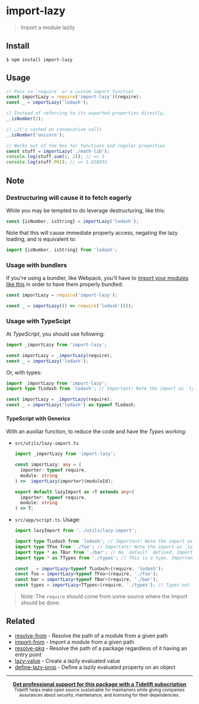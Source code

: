 # import-lazy

> Import a module lazily


## Install

```
$ npm install import-lazy
```


## Usage

```js
// Pass in `require` or a custom import function
const importLazy = require('import-lazy')(require);
const _ = importLazy('lodash');

// Instead of referring to its exported properties directly…
_.isNumber(2);

// …it's cached on consecutive calls
_.isNumber('unicorn');

// Works out of the box for functions and regular properties
const stuff = importLazy('./math-lib');
console.log(stuff.sum(1, 2)); // => 3
console.log(stuff.PHI); // => 1.618033
```


## Note

### Destructuring will cause it to fetch eagerly

While you may be tempted to do leverage destructuring, like this:

```js
const {isNumber, isString} = importLazy('lodash');
```

Note that this will cause immediate property access, negating the lazy loading, and is equivalent to:

```js
import {isNumber, isString} from 'lodash';
```

### Usage with bundlers

If you're using a bundler, like Webpack, you'll have to [import your modules like this](https://github.com/webpack/webpack/issues/9155) in order to have them properly bundled:

```js
const importLazy = require('import-lazy');

const _ = importLazy(() => require('lodash'))();
```

### Usage with TypeScipt

At _TypeScript_, you should use following:

```typescript
import _importLazy from 'import-lazy';

const importLazy = _importLazy(require);
const _ = importLazy('lodash');
```

Or, with types:

```typescript
import _importLazy from 'import-lazy';
import type TLodash from 'lodash'; // Important! Note the import as `type`

const importLazy = _importLazy(require);
const _ = importLazy('lodash') as typeof TLodash;
```

#### TypeScript with Generics

With an auxiliar function, to reduce the code and have the _Types_ working:

- `src/utils/lazy-import.ts`
  ```typescript
  import _importLazy from 'import-lazy';

  const importLazy: any = (
    importer: typeof require,
    module: string
  ) =>  importLazy(importer)(moduleId);

  export default lazyImport as <T extends any>(
    importer: typeof require,
    module: string
  ) => T;
  ```
- `src/app/script.ts`. Usage:
  ```typescript
  import lazyImport from '../utils/lazy-import';

  import type TLodash from 'lodash'; // Important! Note the import as `type`
  import type TFoo from './foo'; // Important! Note the import as `type`
  import type * as TBar from './bar'; // No `default` defined. Important! Note the import as `type`
  import type * as TTypes from './types'; // This is a type. Important! Note the import as `type`

  const _ = importLazy<typeof TLodash>(require, 'lodash');
  const foo = importLazy<typeof TFoo>(require, './foo');
  const bar = importLazy<typeof TBar>(require, './bar');
  const types = importLazy<TTypes>(require, './types'); // Types not requires `typeof`
  ```

> Note: The `require` should come from some source where the Import should be done.

## Related

- [resolve-from](https://github.com/sindresorhus/resolve-from) - Resolve the path of a module from a given path
- [import-from](https://github.com/sindresorhus/import-from) - Import a module from a given path
- [resolve-pkg](https://github.com/sindresorhus/resolve-pkg) - Resolve the path of a package regardless of it having an entry point
- [lazy-value](https://github.com/sindresorhus/lazy-value) - Create a lazily evaluated value
- [define-lazy-prop](https://github.com/sindresorhus/define-lazy-prop) - Define a lazily evaluated property on an object


---

<div align="center">
	<b>
		<a href="https://tidelift.com/subscription/pkg/npm-import-lazy?utm_source=npm-import-lazy&utm_medium=referral&utm_campaign=readme">Get professional support for this package with a Tidelift subscription</a>
	</b>
	<br>
	<sub>
		Tidelift helps make open source sustainable for maintainers while giving companies<br>assurances about security, maintenance, and licensing for their dependencies.
	</sub>
</div>
